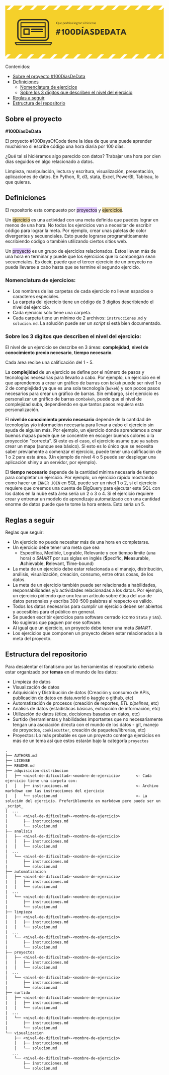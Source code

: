 ![100 Días De Data poster](100DiasDeData.png)

Contenidos:
* [Sobre el proyecto #100DíasDeData](#sobre-el-proyecto)
* [Definiciones](#definiciones)
  - [Nomenclatura de ejercicios](#nomenclatura-de-ejercicios)
  - [Sobre los 3 dīgitos que describen el nivel del ejercicio](#sobre-los-3-dígitos-que-describen-el-nivel-del-ejercicio)
* [Reglas a seguir](#reglas-a-seguir)
* [Estructura del repositorio](#estructura-del-repositorio)


## Sobre el proyecto
**#100DíasDeData**

El proyecto #100DaysOfCode tiene la idea de que una puede aprender muchísimo si escribe código una hora diaria por 100 días.

¿Qué tal si hiciéramos algo parecido con datos? Trabajar una hora por cien días seguidos en algo relacionado a datos.

Limpieza, manipulación, lectura y escritura, visualización, presentación, aplicaciones de datos. En Python, R, d3, stata, Excel, PowerBI, Tableau, lo que quieras.

## Definiciones

El repositorio esta compuesto por <span style="background-color:#be89ff78">proyectos</span> y <span style="background-color:#c7a02278">ejercicios</span>.

Un <span style="background-color:#c7a02278">ejercicio</span> es una actividad con una meta definida que puedes lograr en menos de una hora. No todos los ejercicios van a necesitar de escribir código para lograr la meta. Por ejemplo, crear unas paletas de color divergentes y secuenciales. Esto puede lograrse programáticamente escribiendo código o también utilizando ciertos sitios web.

Un <span style="background-color:#be89ff78">proyecto</span> es un grupo de ejercicios relacionados. Estos llevan más de una hora en terminar y puede que los ejercicios que lo compongan sean secuenciales. Es decir, puede que el tercer ejercicio de un proyecto no pueda llevarse a cabo hasta que se termine el segundo ejercicio.

### Nomenclatura de ejercicios:
* Los nombres de las carpetas de cada ejercicio no llevan espacios o caracteres especiales.
* La carpeta del ejercicio tiene un código de 3 dígitos describiendo el nivel del ejercicio.
* Cada ejercicio sólo tiene una carpeta. 
* Cada carpeta tiene un mínimo de 2 archivos: `instrucciones.md` y `solucion.md`. La solución puede ser un _script_ si está bien documentado. 

### Sobre los 3 dígitos que  describen el nivel del ejercicio:
El nivel de un ejercicio se describe en 3 áreas: **complejidad**, **nivel de conocimiento previo necesario**, **tiempo necesario**. 

Cada área recibe una calificación del 1 - 5. 

La **complejidad** de un ejercicio se define por el número de pasos y tecnologías necesarias para llevarlo a cabo. Por ejemplo, un ejercicio en el que aprendemos a crear un gráfico de barras con `bokeh` puede ser nivel 1 o 2 de complejidad ya que es una sola tecnología (`bokeh`) y son pocos pasos necesarios para crear un gráfico de barras. Sin embargo, si el ejercicio es personalizar un gráfico de barras con`bokeh`, puede que el nivel de complejidad suba, dependiendo en que tantos pasos requiera esta personalización. 

El **nivel de conocimiento previo necesario** depende de la cantidad de tecnologías y/o información necesaria para llevar a cabo el ejercicio sin ayuda de alguien más. Por ejemplo, un ejercicio donde aprendamos a crear buenos mapas puede que se concentre en escoger buenos colores o la proyección "correcta". Si este es el caso, el ejercicio asume que ya sabes crear un mapa (aunque sea básico). Si esto es lo único que se necesita saber previamente a comenzar el ejercicio, puede tener una calificación de 1 o 2 para esta área. (Un ejemplo de nivel 4 o 5 puede ser desplegar una aplicación shiny a un servidor, por ejemplo). 

El **tiempo necesario** depende de la cantidad mínima necesaria de tiempo para completar un ejercicio. Por ejemplo, un ejercicio rápido mostrando como hacer un `INNER JOIN` en SQL puede ser un nível 1 o 2, si el ejercicio requiere que creemos una cuenta de BigQuery para ejecutar este SQL con los datos en la nube esta área sería un 2 o 3 o 4. Si el ejercicio requiere crear y entrenar un modelo de aprendizaje automatizado con una cantidad enorme de datos puede que te tome la hora entera. Esto sería un 5. 

## Reglas a seguir
Reglas que seguir:

* Un ejercicio no puede necesitar más de una hora en completarse. 
* Un ejercicio debe tener una meta que sea
  - Específica, Medible, Lograble, Relevante y con tiempo límite (una hora) o  _SMART_ por sus siglas en inglés (**S**pecific, **M**easurable, **A**chievable, **R**elevant, **T**ime-bound) 
* La meta de un ejercicio debe estar relacionada a el manejo, distribución, análisis, visualización, creación, consumo, entre otras cosas, de los datos.
* La meta de un ejercicio también puede ser relacionada a habilidades, responsabilidades y/o actividades relacionadas a los datos. Por ejemplo, un ejercicio pidiendo que unx lea un artículo sobre ética del uso de datos personales y escriba 300-500 palabras al respecto es válido. 
* Todos los datos necesarios para cumplir un ejercicio deben ser abiertos y accesibles para el público en general.
* Se pueden escribir ejercicios para software cerrado (como `Stata` y `SAS`). No sugieras que paguen por ese software. 
* Al igual que un ejercicio, un proyecto debe tener una meta _SMART_.
* Los ejercicios que componen un proyecto deben estar relacionados a la meta del proyecto. 

## Estructura del repositorio
Para desalentar el fanatismo por las herramientas el repositorio debería estar organizado por **temas** en el mundo de los datos:
* Limpieza de datos
* Visualización de datos 
* Adquisición y Distribución de datos (Creación y consumo de APIs, publicación de datos en data.world o kaggle o github, etc)
* Automatización de procesos (creación de reportes, _ETL pipelines_, etc)
* Análisis de datos (estadísticas básicas, extracción de información, etc) 
* Utilización de datos (ética, decisiones basadas en datos, etc)
* Surtido (herramientas y habilidades importantes que no necesariamente tengan una asociación directa con el mundo de los datos - git, manejo de proyectos, `cookiecutter`, creación de paquetes/librerías, etc)
* Proyectos: Lo más probable es que un proyecto contenga ejercicios en más de un tema así que estos estarán bajo la categoría `proyectos` 

```
.
├── AUTHORS.md
├── LICENSE
├── README.md
├── adquisicion-distribucion
│   ├── <nivel-de-dificultad>-<nombre-de-ejercicio>       <- Cada ejercicio tiene una carpeta con:
|   │   ├── instrucciones.md                              <- Archivo markdown con las instrucciones del ejercicio
|   │   └── solucion.md                                   <- La solución del ejercicio. Preferiblemente en markdown pero puede ser un _script_
|  ...
│   └── <nivel-de-dificultad>-<nombre-de-ejercicio>       
|       ├── instrucciones.md                              
|       └── solucion.md                                  
├── analisis
│   ├── <nivel-de-dificultad>-<nombre-de-ejercicio>       
|   │   ├── instrucciones.md                              
|   │   └── solucion.md                                   
|  ...
│   └── <nivel-de-dificultad>-<nombre-de-ejercicio>       
|       ├── instrucciones.md                              
|       └── solucion.md    
├── automatizacion
│   ├── <nivel-de-dificultad>-<nombre-de-ejercicio>       
|   │   ├── instrucciones.md                              
|   │   └── solucion.md                                   
|  ...
│   └── <nivel-de-dificultad>-<nombre-de-ejercicio>       
|       ├── instrucciones.md                              
|       └── solucion.md    
├── limpieza
│   ├── <nivel-de-dificultad>-<nombre-de-ejercicio>       
|   │   ├── instrucciones.md                              
|   │   └── solucion.md                                   
|  ...
│   └── <nivel-de-dificultad>-<nombre-de-ejercicio>       
|       ├── instrucciones.md                              
|       └── solucion.md    
├── proyectos
│   ├── <nivel-de-dificultad>-<nombre-de-ejercicio>     
|   │   ├── instrucciones.md                            
|   │   └── solucion.md                                  
|  ...
│   └── <nivel-de-dificultad>-<nombre-de-ejercicio>       
|       ├── instrucciones.md                              
|       └── solucion.md    
├── surtido
│   ├── <nivel-de-dificultad>-<nombre-de-ejercicio>     
|   │   ├── instrucciones.md                            
|   │   └── solucion.md                                 
|  ...
│   └── <nivel-de-dificultad>-<nombre-de-ejercicio>       
|       ├── instrucciones.md                              
|       └── solucion.md    
└── visualizacion
    ├── <nivel-de-dificultad>-<nombre-de-ejercicio>     
    │   ├── instrucciones.md                             
    │   └── solucion.md                                   
   ...
    └── <nivel-de-dificultad>-<nombre-de-ejercicio>       
        ├── instrucciones.md                              
        └── solucion.md    
```